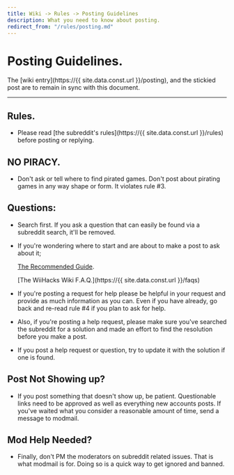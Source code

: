 ```yaml
---
title: Wiki -> Rules -> Posting Guidelines
description: What you need to know about posting.
redirect_from: "/rules/posting.md"
---
```


# Posting Guidelines.

  The [wiki entry](https://{{ site.data.const.url }}/posting), and the stickied post are to remain in sync with this document.

----

## Rules.

   * Please read [the subreddit's rules](https://{{ site.data.const.url }}/rules) before posting or replying.

## NO PIRACY.

   * Don't ask or tell where to find pirated games. Don't post about pirating games in any way shape or form. It violates rule #3.

## Questions:

   * Search first. If you ask a question that can easily be found via a subreddit search, it'll be removed.

   * If you're wondering where to start and are about to make a post to ask about it;

     [The Recommended Guide](https://wii.guide/).
   
     [The WiiHacks Wiki F.A.Q.](https://{{ site.data.const.url }}/faqs)

   * If you're posting a request for help please be helpful in your request and provide as much information as you can. Even if you have already, go back and re-read rule #4 if you plan to ask for help.

   * Also, if you're posting a help request, please make sure you've searched the subreddit for a solution and made an effort to find the resolution before you make a post.

   * If you post a help request or question, try to update it with the solution if one is found.

## Post Not Showing up?

   * If you post something that doesn't show up, be patient. Questionable links need to be approved as well as everything new accounts posts. If you've waited what you consider a reasonable amount of time, send a message to modmail.

## Mod Help Needed?

   * Finally, don't PM the moderators on subreddit related issues. That is what modmail is for. Doing so is a quick way to get ignored and banned.
